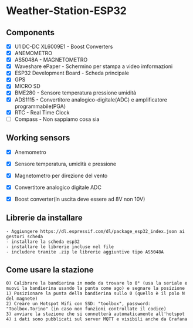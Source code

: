 # Weather-Station-ESP32

## Components

- [x] U1 DC-DC XL6009E1 - Boost Converters
- [x] ANEMOMETRO
- [x] AS5048A - MAGNETOMETRO
- [x] Waveshare ePaper - Schermino per stampa a video imformazioni
- [x] ESP32 Development Board - Scheda principale
- [x] GPS
- [x] MICRO SD
- [x] BME280 - Sensore temperatura pressione umidità
- [x] ADS1115 - Convertitore analogico-digitale(ADC) e amplificatore programmabile(PGA)
- [x] RTC - Real Time Clock
- [ ] Compass - Non sappiamo cosa sia

## Working sensors

- [x] Anemometro
- [x] Sensore temperatura, umidità e pressione
- [x] Magnetometro per direzione del vento
- [x] Convertitore analogico digitale ADC
- [x] Boost converter(In uscita deve essere ad 8V non 10V)


## Librerie da installare

	- Aggiungere https://dl.espressif.com/dl/package_esp32_index.json ai gestori scheda
	- installare la scheda esp32
	- installare le librerie incluse nel file
	- includere tramite .zip le librerie aggiuntive tipo AS5048A
	
	
## Come usare la stazione
	0) Calibrare la bandierina in modo da trovare lo 0° (usa la seriale e muovi la bandierina usando la punta come ago) e segnare la posizione
	1) Posizionare la punta della bandierina sullo 0 (quello è il polo N del magnete)
	2) Creare un Hotspot Wifi con SSD: "toolbox", password: "Toolbox.Torino" (in caso non funzioni controllate il codice) 
	3) avviare la stazione che si connetterà automaticamente all'hotspot
	4) i dati sono pubblicati sul server MQTT e visibili anche da Grafana
